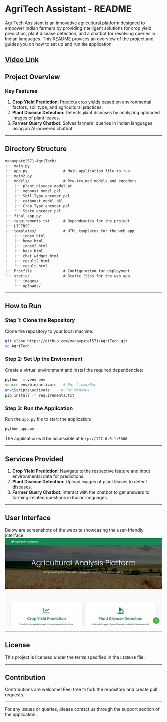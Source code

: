 
# AgriTech Assistant - README

AgriTech Assistant is an innovative agricultural platform designed to empower Indian farmers by providing intelligent solutions for crop yield prediction, plant disease detection, and a chatbot for resolving queries in Indian languages. This README provides an overview of the project and guides you on how to set up and run the application.

[Video Link](https://www.youtube.com/watch?v=MY8QA6Klx0o)
---

## Project Overview

### Key Features
1. **Crop Yield Prediction**: Predicts crop yields based on environmental factors, soil type, and agricultural practices.
2. **Plant Disease Detection**: Detects plant diseases by analyzing uploaded images of plant leaves.
3. **Farmer Query Chatbot**: Solves farmers' queries in Indian languages using an AI-powered chatbot.

---

## Directory Structure
```
manavpatel571-AgriTech/
├── main.py
├── app.py                # Main application file to run
├── main2.py
├── models/               # Pre-trained models and encoders
│   ├── plant_disease_model.pt
│   ├── xgboost_model.pkl
│   ├── Soil_Type_encoder.pkl
│   ├── catboost_model.pkl
│   ├── Crop_Type_encoder.pkl
│   └── State_encoder.pkl
├── final_app.py
├── requirements.txt      # Dependencies for the project
├── LICENSE
├── templates/            # HTML templates for the web app
│   ├── index.html
│   ├── home.html
│   ├── index2.html
│   ├── base.html
│   ├── chat_widget.html
│   ├── result2.html
│   └── result.html
├── Procfile              # Configuration for deployment
└── static/               # Static files for the web app
    ├── images/
    └── uploads/
```

---

## How to Run

### Step 1: Clone the Repository
Clone the repository to your local machine:
```bash
git clone https://github.com/manavpatel571/AgriTech.git
cd AgriTech
```

### Step 2: Set Up the Environment
Create a virtual environment and install the required dependencies:
```bash
python -m venv env
source env/bin/activate   # For Linux/Mac
env\Scripts\activate     # For Windows
pip install -r requirements.txt
```

### Step 3: Run the Application
Run the `app.py` file to start the application:
```bash
python app.py
```
The application will be accessible at `http://127.0.0.1:5000`.

---

## Services Provided
1. **Crop Yield Prediction**: Navigate to the respective feature and input environmental data for predictions.
2. **Plant Disease Detection**: Upload images of plant leaves to detect diseases.
3. **Farmer Query Chatbot**: Interact with the chatbot to get answers to farming-related questions in Indian languages.

---
## User Interface

Below are screenshots of the website showcasing the user-friendly interface:
![alt text](https://github.com/manavpatel571/AgriTech/blob/main/static/uploads/Screenshot%20(593).png)


---

## License
This project is licensed under the terms specified in the `LICENSE` file.

---

## Contribution
Contributions are welcome! Feel free to fork the repository and create pull requests.

---

For any issues or queries, please contact us through the support section of the application.
